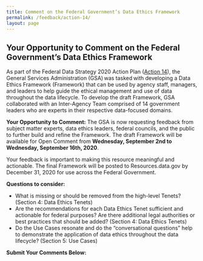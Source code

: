 ```yaml
---
title: Comment on the Federal Government’s Data Ethics Framework
permalink: /feedback/action-14/
layout: page
---
```


## Your Opportunity to Comment on the Federal Government’s Data Ethics Framework

As part of the Federal Data Strategy 2020 Action Plan ([Action 14](../../action-plan/#action-14-develop-a-data-ethics-framework)), the General Services Administration (GSA) was tasked with developing a Data Ethics Framework (Framework) that can be used by agency staff, managers, and leaders to help guide the ethical management and use of data throughout the data lifecycle. To develop the draft Framework, GSA collaborated with an Inter-Agency Team comprised of 14 government leaders who are experts in their respective data-focused domains.

**Your Opportunity to Comment:** The GSA is now requesting feedback from subject matter experts, data ethics leaders, federal councils, and the public to further build and refine the Framework. The draft Framework will be available for Open Comment from **Wednesday, September 2nd to Wednesday, September 16th, 2020**.

Your feedback is important to making this resource meaningful and actionable. The final Framework will be posted to Resources.data.gov by December 31, 2020 for use across the Federal Government.

**Questions to consider:**

* What is missing or should be removed from the high-level Tenets? (Section 4: Data Ethics Tenets)
* Are the recommendations for each Data Ethics Tenet sufficient and actionable for federal purposes? Are there additional legal authorities or best practices that should be added? (Section 4: Data Ethics Tenets)
* Do the Use Cases resonate and do the “conversational questions” help to demonstrate the application of data ethics throughout the data lifecycle? (Section 5: Use Cases)

**Submit Your Comments Below:**
<div id="touchpoint-action-14"></div>

<script src="https://touchpoints.app.cloud.gov/touchpoints/0f78b082/js" async></script>
